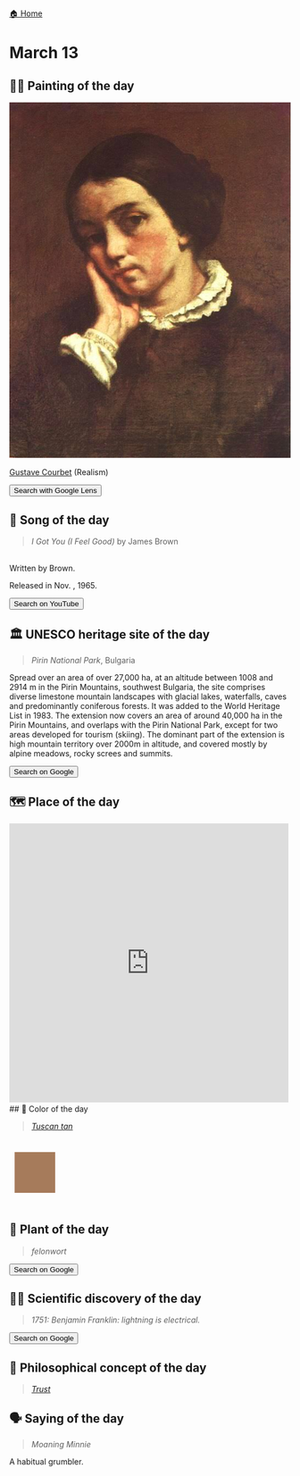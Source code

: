 
[🏠 Home](../../index.md)

# March 13

## 🧑‍🎨 Painting of the day

<img width="600" src="../img/Gustave_Courbet_3.jpg">

[Gustave Courbet](https://en.wikipedia.org/wiki/Gustave_Courbet) (Realism)

<button class="btn btn-success"
onclick=" window.open('https://lens.google.com/uploadbyurl?url=https://iretes.github.io/one-a-day/data/img/Gustave_Courbet_3.jpg','_blank')">
Search with Google Lens
</button>

## 🎼 Song of the day

> *I Got You (I Feel Good)*
by James Brown

<br />Written by Brown.

Released in Nov. , 1965.

<button class="btn btn-success"
onclick=" window.open('http://www.youtube.com/search?q=I Got You (I Feel Good) by James Brown','_blank')">
Search on YouTube
</button>

## 🏛️ UNESCO heritage site of the day

> *Pirin National Park*, Bulgaria

<p>Spread over an area of over 27,000 ha, at an altitude between 1008 and 2914 m in the Pirin Mountains, southwest Bulgaria, the site comprises diverse limestone mountain landscapes with glacial lakes, waterfalls, caves and predominantly coniferous forests. It was added to the World Heritage List in 1983. The extension now covers an area of around 40,000 ha in the Pirin Mountains, and overlaps with the Pirin National Park, except for two areas developed for tourism (skiing). The dominant part of the extension is high mountain territory over 2000m in altitude, and covered mostly by alpine meadows, rocky screes and summits.</p>

<button class="btn btn-success"
onclick=" window.open('http://www.google.com/search?q=Pirin National Park','_blank')">
Search on Google
</button>

## 🗺️ Place of the day

<iframe
src="https://www.mapcrunch.com"
name="mapcrunch"
width="500"
height="500"
allowTransparency="true"
scrolling="no"
frameborder="0"
>
</iframe>
## 🎨 Color of the day

> *[Tuscan tan](https://en.wikipedia.org/wiki/Tan_(color)#Tuscan_tan)*

<div style="color:#A67B5B; font-size: 100px;">&#9632;</div>

## 🌿 Plant of the day

> *felonwort*

<button class="btn btn-success"
onclick=" window.open('http://www.google.com/search?q=felonwort','_blank')">
Search on Google
</button>

## 🧑‍🔬 Scientific discovery of the day

> *1751: Benjamin Franklin: lightning is electrical.*

<button class="btn btn-success"
onclick=" window.open('http://www.google.com/search?q=1751: Benjamin Franklin: lightning is electrical.','_blank')"> 
Search on Google
</button>

## 💭 Philosophical concept of the day

> *[Trust](https://en.wikipedia.org/wiki/Trust_(social_sciences))*

## 🗣️ Saying of the day

> *Moaning Minnie*

A
habitual grumbler.
